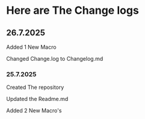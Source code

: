 # Here are The Change logs
## 26.7.2025
Added 1 New Macro

Changed Change.log to Changelog.md
### 25.7.2025
Created The repository

Updated the Readme.md

Added 2 New Macro's
